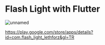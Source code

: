 # Flash Light with Flutter

![unnamed](https://github.com/hdrfurkann/flutter-ios-calculator/assets/152205111/a1a59c93-5f21-4f37-bd69-3452805272de)

https://play.google.com/store/apps/details?id=com.flash_light_lethforz&gl=TR
